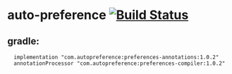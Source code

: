 # auto-preference [![Build Status](https://travis-ci.org/Starksoft/auto-preference.svg?branch=master)](https://travis-ci.org/Starksoft/auto-preference)

gradle:
--------
      implementation "com.autopreference:preferences-annotations:1.0.2"
      annotationProcessor "com.autopreference:preferences-compiler:1.0.2"
